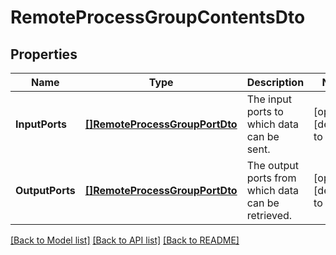 # RemoteProcessGroupContentsDto

## Properties
Name | Type | Description | Notes
------------ | ------------- | ------------- | -------------
**InputPorts** | [**[]RemoteProcessGroupPortDto**](RemoteProcessGroupPortDTO.md) | The input ports to which data can be sent. | [optional] [default to null]
**OutputPorts** | [**[]RemoteProcessGroupPortDto**](RemoteProcessGroupPortDTO.md) | The output ports from which data can be retrieved. | [optional] [default to null]

[[Back to Model list]](../README.md#documentation-for-models) [[Back to API list]](../README.md#documentation-for-api-endpoints) [[Back to README]](../README.md)


